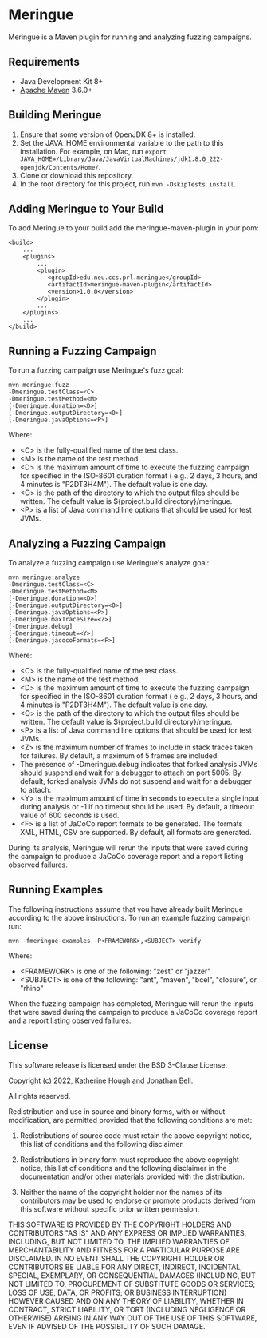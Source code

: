 # Meringue

Meringue is a Maven plugin for running and analyzing fuzzing campaigns.

## Requirements

* Java Development Kit 8+
* [Apache Maven](https://maven.apache.org/) 3.6.0+

## Building Meringue

1. Ensure that some version of OpenJDK 8+ is installed.
2. Set the JAVA_HOME environmental variable to the path to this installation. For example, on Mac,
   run `export JAVA_HOME=/Library/Java/JavaVirtualMachines/jdk1.8.0_222-openjdk/Contents/Home/`.
3. Clone or download this repository.
4. In the root directory for this project, run `mvn -DskipTests install`.

## Adding Meringue to Your Build
To add Meringue to your build add the meringue-maven-plugin in your pom:
   ```
   <build>
       ...
       <plugins>
           ...
           <plugin>
              <groupId>edu.neu.ccs.prl.meringue</groupId>
              <artifactId>meringue-maven-plugin</artifactId>
              <version>1.0.0</version>
           </plugin>
           ...
       </plugins>
       ...
   </build>
   ```

## Running a Fuzzing Campaign
To run a fuzzing campaign use Meringue's fuzz goal:

```
mvn meringue:fuzz
-Dmeringue.testClass=<C> 
-Dmeringue.testMethod=<M>
[-Dmeringue.duration=<D>]
[-Dmeringue.outputDirectory=<O>]
[-Dmeringue.javaOptions=<P>]
```

Where:

* \<C\> is the fully-qualified name of the test class.
* \<M\> is the name of the test method.
* \<D\> is the maximum amount of time to execute the fuzzing campaign for specified in the ISO-8601 duration format (
  e.g., 2 days, 3 hours, and 4 minutes is "P2DT3H4M"). The default value is one day.
* \<O\> is the path of the directory to which the output files should be written.
  The default value is ${project.build.directory}/meringue.
* \<P\> is a list of Java command line options that should be used for test JVMs.

## Analyzing a Fuzzing Campaign

To analyze a fuzzing campaign use Meringue's analyze goal:

```
mvn meringue:analyze
-Dmeringue.testClass=<C> 
-Dmeringue.testMethod=<M>
[-Dmeringue.duration=<D>]
[-Dmeringue.outputDirectory=<O>]
[-Dmeringue.javaOptions=<P>]
[-Dmeringue.maxTraceSize=<Z>]
[-Dmeringue.debug]
[-Dmeringue.timeout=<Y>]
[-Dmeringue.jacocoFormats=<F>]
```

Where:

* \<C\> is the fully-qualified name of the test class.
* \<M\> is the name of the test method.
* \<D\> is the maximum amount of time to execute the fuzzing campaign for specified in the ISO-8601 duration format (
  e.g., 2 days, 3 hours, and 4 minutes is "P2DT3H4M"). The default value is one day.
* \<O\> is the path of the directory to which the output files should be written.
  The default value is ${project.build.directory}/meringue.
* \<P\> is a list of Java command line options that should be used for test JVMs.
* \<Z\> is the maximum number of frames to include in stack traces taken for failures. By default, a maximum of 5 frames
  are included.
* The presence of -Dmeringue.debug indicates that forked analysis JVMs should suspend and wait for a debugger to attach
  on port 5005. By default, forked analysis JVMs do not suspend and wait for a debugger to attach.
* \<Y\> is the maximum amount of time in seconds to execute a single input during analysis or -1 if no timeout should be
  used. By default, a timeout value of 600 seconds is used.
* \<F\> is a list of JaCoCo report formats to be generated. The formats XML, HTML, CSV are supported. By default, all
  formats are generated.

During its analysis, Meringue will rerun the inputs that were saved during the campaign to produce a
JaCoCo coverage report and a report listing observed failures.

## Running Examples

The following instructions assume that you have already built Meringue according to the above instructions.
To run an example fuzzing campaign run:

```
mvn -fmeringue-examples -P<FRAMEWORK>,<SUBJECT> verify
```

Where:

* \<FRAMEWORK\> is one of the following: "zest" or "jazzer"
* \<SUBJECT\> is one of the following: "ant", "maven", "bcel", "closure", or "rhino"

When the fuzzing campaign has completed, Meringue will rerun the inputs that were saved during the campaign to produce a
JaCoCo coverage report and a report listing observed failures.

## License

This software release is licensed under the BSD 3-Clause License.

Copyright (c) 2022, Katherine Hough and Jonathan Bell.

All rights reserved.

Redistribution and use in source and binary forms, with or without modification, are permitted provided that the
following conditions are met:

1. Redistributions of source code must retain the above copyright notice, this list of conditions and the following
   disclaimer.

2. Redistributions in binary form must reproduce the above copyright notice, this list of conditions and the following
   disclaimer in the documentation and/or other materials provided with the distribution.

3. Neither the name of the copyright holder nor the names of its contributors may be used to endorse or promote products
   derived from this software without specific prior written permission.

THIS SOFTWARE IS PROVIDED BY THE COPYRIGHT HOLDERS AND CONTRIBUTORS "AS IS"
AND ANY EXPRESS OR IMPLIED WARRANTIES, INCLUDING, BUT NOT LIMITED TO, THE IMPLIED WARRANTIES OF MERCHANTABILITY AND
FITNESS FOR A PARTICULAR PURPOSE ARE DISCLAIMED. IN NO EVENT SHALL THE COPYRIGHT HOLDER OR CONTRIBUTORS BE LIABLE FOR
ANY DIRECT, INDIRECT, INCIDENTAL, SPECIAL, EXEMPLARY, OR CONSEQUENTIAL DAMAGES (INCLUDING, BUT NOT LIMITED TO,
PROCUREMENT OF SUBSTITUTE GOODS OR SERVICES; LOSS OF USE, DATA, OR PROFITS; OR BUSINESS INTERRUPTION) HOWEVER CAUSED AND
ON ANY THEORY OF LIABILITY, WHETHER IN CONTRACT, STRICT LIABILITY, OR TORT (INCLUDING NEGLIGENCE OR OTHERWISE) ARISING
IN ANY WAY OUT OF THE USE OF THIS SOFTWARE, EVEN IF ADVISED OF THE POSSIBILITY OF SUCH DAMAGE.